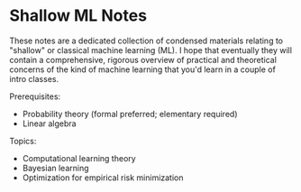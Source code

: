 # Shallow ML Notes

These notes are a dedicated collection of condensed materials relating to "shallow" or classical machine learning (ML). I hope that eventually they will contain a comprehensive, rigorous overview of practical and theoretical concerns of the kind of machine learning that you'd learn in a couple of intro classes.

Prerequisites:

* Probability theory (formal preferred; elementary required)
* Linear algebra

Topics:

* Computational learning theory
* Bayesian learning
* Optimization for empirical risk minimization
